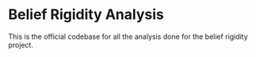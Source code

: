 # Belief Rigidity Analysis
This is the official codebase for all the analysis done for the belief rigidity project. 
